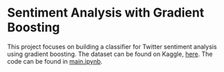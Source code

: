 # Sentiment Analysis with Gradient Boosting

This project focuses on building a classifier for Twitter sentiment analysis using gradient boosting. The dataset can be found on Kaggle, [here](https://www.kaggle.com/datasets/yasserh/twitter-tweets-sentiment-dataset). The code can be found in [main.ipynb](src/main.ipynb).
